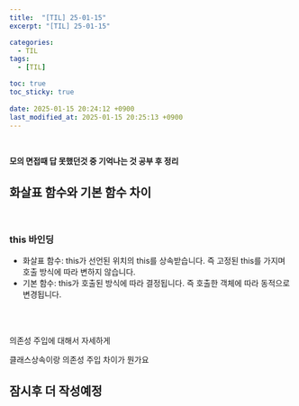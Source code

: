 ```yaml
---
title:  "[TIL] 25-01-15"
excerpt: "[TIL] 25-01-15"

categories:
  - TIL
tags:
  - [TIL]

toc: true
toc_sticky: true
 
date: 2025-01-15 20:24:12 +0900
last_modified_at: 2025-01-15 20:25:13 +0900
---
```


<br>

**모의 면접때 답 못했던것 중 기억나는 것 공부 후 정리**

## 화살표 함수와 기본 함수 차이

<br>

### this 바인딩

- 화살표 함수: this가 선언된 위치의 this를 상속받습니다. 즉 고정된 this를 가지며 호출 방식에 따라 변하지 않습니다.  
- 기본 함수: this가 호출된 방식에 따라 결정됩니다. 즉 호출한 객체에 따라 동적으로 변경됩니다.

<br>

<br>

의존성 주입에 대해서 자세하게

클래스상속이랑 의존성 주입 차이가 뭔가요

## 잠시후 더 작성예정